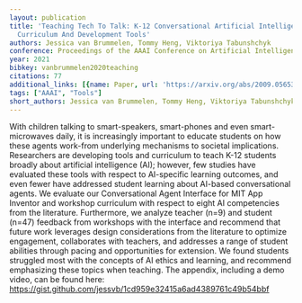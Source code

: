 ```yaml
---
layout: publication
title: 'Teaching Tech To Talk: K-12 Conversational Artificial Intelligence Literacy
  Curriculum And Development Tools'
authors: Jessica van Brummelen, Tommy Heng, Viktoriya Tabunshchyk
conference: Proceedings of the AAAI Conference on Artificial Intelligence
year: 2021
bibkey: vanbrummelen2020teaching
citations: 77
additional_links: [{name: Paper, url: 'https://arxiv.org/abs/2009.05653'}]
tags: ["AAAI", "Tools"]
short_authors: Jessica van Brummelen, Tommy Heng, Viktoriya Tabunshchyk
---
```

With children talking to smart-speakers, smart-phones and even
smart-microwaves daily, it is increasingly important to educate students on how
these agents work-from underlying mechanisms to societal implications.
Researchers are developing tools and curriculum to teach K-12 students broadly
about artificial intelligence (AI); however, few studies have evaluated these
tools with respect to AI-specific learning outcomes, and even fewer have
addressed student learning about AI-based conversational agents. We evaluate
our Conversational Agent Interface for MIT App Inventor and workshop curriculum
with respect to eight AI competencies from the literature. Furthermore, we
analyze teacher (n=9) and student (n=47) feedback from workshops with the
interface and recommend that future work leverages design considerations from
the literature to optimize engagement, collaborates with teachers, and
addresses a range of student abilities through pacing and opportunities for
extension. We found students struggled most with the concepts of AI ethics and
learning, and recommend emphasizing these topics when teaching.
  The appendix, including a demo video, can be found here:
https://gist.github.com/jessvb/1cd959e32415a6ad4389761c49b54bbf